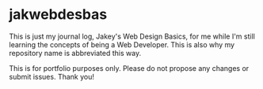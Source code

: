 # jakwebdesbas

This is just my journal log, Jakey's Web Design Basics, for me while I'm still learning the concepts of being a Web Developer. This is also why my repository name is abbreviated this way.

This is for portfolio purposes only. Please do not propose any changes or submit issues. Thank you!
